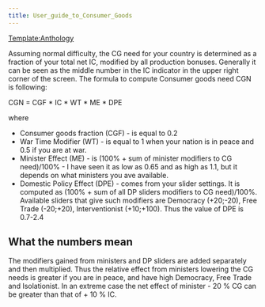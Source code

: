 ```yaml
---
title: User_guide_to_Consumer_Goods
---
```


[Template:Anthology](/wiki/index.php?title=Template:Anthology&action=edit&redlink=1 "Template:Anthology (page does not exist)")

Assuming normal difficulty, the CG need for your country is determined as a fraction of your total net IC, modified by all production bonuses. Generally it can be seen as the middle number in the IC indicator in the upper right corner of the screen. The formula to compute Consumer goods need CGN is following:

CGN = CGF \* IC \* WT \* ME \* DPE

where

- Consumer goods fraction (CGF) - is equal to 0.2
- War Time Modifier (WT) - is equal to 1 when your nation is in peace and 0.5 if you are at war.
- Minister Effect (ME) - is (100% + sum of minister modifiers to CG need)/100% - I have seen it as low as 0.65 and as high as 1.1, but it depends on what ministers you ave available.
- Domestic Policy Effect (DPE) - comes from your slider settings. It is computed as (100% + sum of all DP sliders modifiers to CG need)/100%. Available sliders that give such modifiers are Democracy (+20;-20), Free Trade (-20;+20), Interventionist (+10;+100). Thus the value of DPE is 0.7-2.4

## What the numbers mean

The modifiers gained from ministers and DP sliders are added separately and then multiplied. Thus the relative effect from ministers lowering the CG needs is greater if you are in peace, and have high Democracy, Free Trade and Isolationist. In an extreme case the net effect of minister - 20 % CG can be greater than that of + 10 % IC.
